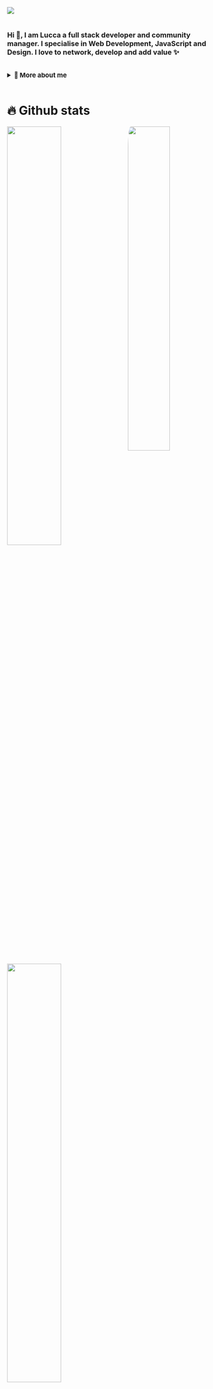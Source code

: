 <img src="https://media.discordapp.net/attachments/558408423943700512/1039090308723515522/Lucca_Web_developer_2.gif">

<h1 align="center"></h1>

### Hi 👋, I am Lucca a full stack developer and community manager. I specialise in Web Development, JavaScript and Design. I love to network, develop and add value ✨

<br>

<details>
  <summary style="font-size: 15px; font-weight: bold">🧑 More about me</summary>
  <br>
<ul dir="auto">
<li>
<p>🌱 I’m currently open to work!</p>
</li>
<li>
<p>🔭 I’m currently on a journey to build great things</p>
</li>
<li>
<p>👨‍💻 All of my projects are available at <a href="https://github.com/Jottal](https://github.com/Jottal" style="font-weight: bold; background-color: #618ED9; padding: 2px; border-radius: 2px; color: white">Here</a></p>
</li>
<li>
<p>💬 Ask me about React, Node, Javascript and Typescript</p>
</li>
<li>
<p>📫 How to reach me <span style="font-weight: bold; background-color: #618ED9; padding: 2px; border-radius: 2px">contato.joaoluccars@gmail.com</span></p>
</li>
</ul>
</details>

<br>

# 🔥 Github stats

<a target="_blank" rel="noopener noreferrer nofollow" href="https://media.discordapp.net/attachments/558408423943700512/1039100768860524605/icegif.gif">
<img align="right" width="44%" src="https://media.discordapp.net/attachments/558408423943700512/1039100768860524605/icegif.gif" style="max-width: 100%; border-radius: 3%">
</a>
<p dir="auto">
<a href="https://github.com/anuraghazra/github-readme-stats">
  <img width="50%" src="https://github-readme-stats.vercel.app/api?username=jottal&show_icons=true&theme=tokyonight" />
  <img width="50%" src="https://github-readme-stats.vercel.app/api/top-langs/?username=jottal&layout=compact&theme=tokyonight" />
</a>
</p>

<br>

<br>

<div dir="auto">
<a href="https://github.com/ashutosh00710/github-readme-activity-graph">
<img src="https://activity-graph.herokuapp.com/graph?username=Jottal&theme=tokyo-night" style="max-width: 100%;">
</a>
</div>

<h1 align="center"></h1>

<div align="center" dir="auto">
<b>Visitors</b>
</div>
<br>
<div align="center" dir="auto">
<img src="https://profile-counter.glitch.me/jottal/count.svg">
</div>

<img src="https://raw.githubusercontent.com/Trilokia/Trilokia/379277808c61ef204768a61bbc5d25bc7798ccf1/bottom_header.svg">
